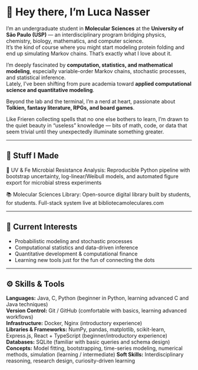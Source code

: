 # 👋 Hey there, I’m Luca Nasser

I’m an undergraduate student in **Molecular Sciences** at the **University of São Paulo (USP)** — an interdisciplinary program bridging physics, chemistry, biology, mathematics, and computer science.  
It’s the kind of course where you might start modeling protein folding and end up simulating Markov chains. That’s exactly what I love about it.  

I’m deeply fascinated by **computation, statistics, and mathematical modeling**, especially variable-order Markov chains, stochastic processes, and statistical inference.  
Lately, I’ve been shifting from pure academia toward **applied computational science and quantitative modeling**.

Beyond the lab and the terminal, I’m a nerd at heart, passionate about **Tolkien, fantasy literature, RPGs, and board games**.  

Like Frieren collecting spells that no one else bothers to learn, I’m drawn to the quiet beauty in “useless” knowledge — bits of math, code, or data that seem trivial until they unexpectedly illuminate something greater.  

---

## 🧱 Stuff I Made

🧪 UV & Fe Microbial Resistance Analysis: Reproducible Python pipeline with bootstrap uncertainty, log-linear/Weibull models, and automated figure export for microbial stress experiments

📚 Molecular Sciences Library: Open-source digital library built by students, for students. Full-stack system live at bibliotecamoleculares.com

---

## 🔭 Current Interests 

- Probabilistic modeling and stochastic processes  
- Computational statistics and data-driven inference  
- Quantitative development & computational finance  
- Learning new tools just for the fun of connecting the dots  

---

## ⚙️ Skills & Tools

**Languages:** Java, C, Python (beginner in Python, learning advanced C and Java techniques)  
**Version Control:** Git / GitHub (comfortable with basics, learning advanced workflows)  
**Infrastructure:** Docker, Nginx (introductory experience)  
**Libraries & Frameworks:** NumPy, pandas, matplotlib, scikit-learn, Express.js, React + TypeScript (beginner/introductory experience)  
**Databases:** SQLite  (familiar with basic queries and schema design)
**Concepts:** Model fitting, bootstrapping, time-series modeling, numerical methods, simulation (learning / intermediate) 
**Soft Skills:** Interdisciplinary reasoning, research design, curiosity-driven learning  

